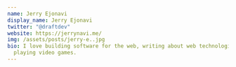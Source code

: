 ```yaml
---
name: Jerry Ejonavi
display_name: Jerry Ejonavi
twitter: "@draftdev"
website: https://jerrynavi.me/
img: /assets/posts/jerry-e..jpg
bio: I love building software for the web, writing about web technologies, and
  playing video games.
---
```

